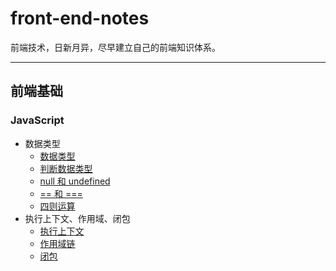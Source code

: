 # front-end-notes

前端技术，日新月异，尽早建立自己的前端知识体系。

---

## 前端基础

### JavaScript

- 数据类型
  - [数据类型](https://github.com/tflins/front-end-notes/blob/master/doc/%E5%89%8D%E7%AB%AF%E5%9F%BA%E7%A1%80/JavaScript/%E6%95%B0%E6%8D%AE%E7%B1%BB%E5%9E%8B/%E6%95%B0%E6%8D%AE%E7%B1%BB%E5%9E%8B.md)
  - [判断数据类型](https://github.com/tflins/front-end-notes/blob/master/doc/%E5%89%8D%E7%AB%AF%E5%9F%BA%E7%A1%80/JavaScript/%E6%95%B0%E6%8D%AE%E7%B1%BB%E5%9E%8B/%E5%88%A4%E6%96%AD%E6%95%B0%E6%8D%AE%E7%B1%BB%E5%9E%8B.md)
  - [null 和 undefined](https://github.com/tflins/front-end-notes/blob/master/doc/%E5%89%8D%E7%AB%AF%E5%9F%BA%E7%A1%80/JavaScript/%E6%95%B0%E6%8D%AE%E7%B1%BB%E5%9E%8B/null%20%E5%92%8C%20undefined.md)
  - [== 和 ===](https://github.com/tflins/front-end-notes/blob/master/doc/%E5%89%8D%E7%AB%AF%E5%9F%BA%E7%A1%80/JavaScript/%E6%95%B0%E6%8D%AE%E7%B1%BB%E5%9E%8B/%3D%3D%20%E5%92%8C%20%3D%3D%3D.md)
  - [四则运算](https://github.com/tflins/front-end-notes/blob/master/doc/%E5%89%8D%E7%AB%AF%E5%9F%BA%E7%A1%80/JavaScript/%E6%95%B0%E6%8D%AE%E7%B1%BB%E5%9E%8B/%E5%9B%9B%E5%88%99%E8%BF%90%E7%AE%97.md)
- 执行上下文、作用域、闭包
  - [执行上下文](https://github.com/tflins/front-end-notes/blob/master/doc/%E5%89%8D%E7%AB%AF%E5%9F%BA%E7%A1%80/JavaScript/%E6%89%A7%E8%A1%8C%E4%B8%8A%E4%B8%8B%E6%96%87%E3%80%81%E4%BD%9C%E7%94%A8%E5%9F%9F%E3%80%81%E9%97%AD%E5%8C%85/%E6%89%A7%E8%A1%8C%E4%B8%8A%E4%B8%8B%E6%96%87.md)
  - [作用域链](https://github.com/tflins/front-end-notes/blob/master/doc/%E5%89%8D%E7%AB%AF%E5%9F%BA%E7%A1%80/JavaScript/%E6%89%A7%E8%A1%8C%E4%B8%8A%E4%B8%8B%E6%96%87%E3%80%81%E4%BD%9C%E7%94%A8%E5%9F%9F%E3%80%81%E9%97%AD%E5%8C%85/%E4%BD%9C%E7%94%A8%E5%9F%9F%E9%93%BE.md)
  - [闭包](https://github.com/tflins/front-end-notes/blob/master/doc/%E5%89%8D%E7%AB%AF%E5%9F%BA%E7%A1%80/JavaScript/%E6%89%A7%E8%A1%8C%E4%B8%8A%E4%B8%8B%E6%96%87%E3%80%81%E4%BD%9C%E7%94%A8%E5%9F%9F%E3%80%81%E9%97%AD%E5%8C%85/%E9%97%AD%E5%8C%85.md)
